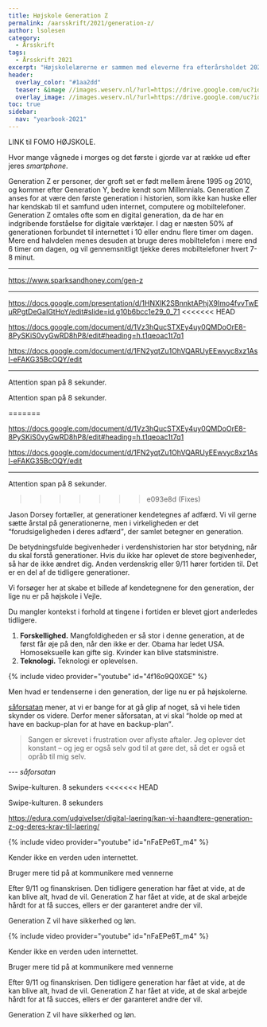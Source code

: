 ```yaml
---
title: Højskole Generation Z
permalink: /aarsskrift/2021/generation-z/
author: lsolesen
category:
  - Årsskrift
tags:
  - Årsskrift 2021
excerpt: "Højskolelærerne er sammen med eleverne fra efterårsholdet 2021 dykket ned i den generation, vi møder på højskolen lige nu. De er repræsentanter for Generation Z, men hvad betyder det for et højskoleophold. Det har viceforstander, Lars Olesen, samlet op på."
header:
  overlay_color: "#1aa2dd"
  teaser: &image //images.weserv.nl/?url=https://drive.google.com/uc?id=1kelR1tTkENy6Ty8rcCT7k4jtKy6u85wK&w=300
  overlay_image: //images.weserv.nl/?url=https://drive.google.com/uc?id=1kelR1tTkENy6Ty8rcCT7k4jtKy6u85wK&w=2000
toc: true
sidebar:
  nav: "yearbook-2021"
---
```


LINK  til FOMO HØJSKOLE.

Hvor mange vågnede i morges og det første i gjorde var at række ud efter jeres _smartphone_.

Generation Z er personer, der groft set er født mellem årene 1995 og 2010, og kommer efter Generation Y, bedre kendt som Millennials. Generation Z anses for at være den første generation i historien, som ikke kan huske eller har kendskab til et samfund uden internet, computere og mobiltelefoner. Generation Z omtales ofte som en digital generation, da de har en indgribende forståelse for digitale værktøjer. I dag er næsten 50% af generationen forbundet til internettet i 10 eller endnu flere timer om dagen. Mere end halvdelen menes desuden at bruge deres mobiltelefon i mere end 6 timer om dagen, og vil gennemsnitligt tjekke deres mobiltelefoner hvert 7-8 minut.

***

https://www.sparksandhoney.com/gen-z

***

https://docs.google.com/presentation/d/1HNXlK2SBnnktAPhjX9Imo4fvvTwEuRPgtDeGaIGtHoY/edit#slide=id.g10b6bcc1e29_0_71
<<<<<<< HEAD

https://docs.google.com/document/d/1Vz3hQucSTXEy4uy0QMDoOrE8-8PySKiS0vyGwRD8hP8/edit#heading=h.t1qeoac1t7q1

https://docs.google.com/document/d/1FN2yqtZu1OhVQARUyEEwvyc8xz1Asl-eFAKG35BcOQY/edit

***

Attention span på 8 sekunder.


Attention span på 8 sekunder.

=======

https://docs.google.com/document/d/1Vz3hQucSTXEy4uy0QMDoOrE8-8PySKiS0vyGwRD8hP8/edit#heading=h.t1qeoac1t7q1

https://docs.google.com/document/d/1FN2yqtZu1OhVQARUyEEwvyc8xz1Asl-eFAKG35BcOQY/edit

***

Attention span på 8 sekunder.
>>>>>>> e093e8d (Fixes)

Jason Dorsey fortæller, at generationer kendetegnes af adfærd. Vi vil gerne sætte årstal på generationerne, men i virkeligheden er det <q>forudsigeligheden i deres adfærd</q>, der samlet betegner en generation.

De betydningsfulde begivenheder i verdenshistorien har stor betydning, når du skal forstå generationer. Hvis du ikke har oplevet de store begivenheder, så har de ikke ændret dig. Anden verdenskrig eller 9/11 hører fortiden til. Det er en del af de tidligere generationer.

Vi forsøger her at skabe et billede af kendetegnene for den generation, der lige nu er på højskole i Vejle.


Du mangler kontekst i forhold at tingene i fortiden er blevet gjort anderledes tidligere.

1. **Forskellighed.** Mangfoldigheden er så stor i denne generation, at de først får øje på den, når den ikke er der. Obama har ledet USA. Homoseksuelle kan gifte sig. Kvinder kan blive statsministre.
2. **Teknologi.** Teknologi er oplevelsen.




{% include video provider="youtube" id="4f16o9Q0XGE" %}



Men hvad er tendenserne i den generation, der lige nu er på højskolerne.

[såforsatan](https://www.dr.dk/musik/karrierekanonen/er-du-konstant-paa-jagt-efter-en-federe-aftale-dansk-musiker-goer-op-med) mener, at vi er bange for at gå glip af noget, så vi hele tiden skynder os videre. Derfor mener såforsatan, at vi skal <q>holde op med at have en backup-plan for at have en backup-plan</q>.

> Sangen er skrevet i frustration over aflyste aftaler. Jeg oplever det konstant – og jeg er også selv god til at gøre det, så det er også et opråb til mig selv.

--- <cite>såforsatan</cite>

Swipe-kulturen. 8 sekunders
<<<<<<< HEAD

Swipe-kulturen. 8 sekunders


https://edura.com/udgivelser/digital-laering/kan-vi-haandtere-generation-z-og-deres-krav-til-laering/



{% include video provider="youtube" id="nFaEPe6T_m4" %}

Kender ikke en verden uden internettet.

Bruger mere tid på at kommunikere med vennerne

Efter 9/11 og finanskrisen. Den tidligere generation har fået at vide, at de kan blive alt, hvad de vil. Generation Z har fået at vide, at de skal arbejde hårdt for at få succes, ellers er der garanteret andre der vil.

Generation Z vil have sikkerhed og løn.



{% include video provider="youtube" id="nFaEPe6T_m4" %}

Kender ikke en verden uden internettet.

Bruger mere tid på at kommunikere med vennerne

Efter 9/11 og finanskrisen. Den tidligere generation har fået at vide, at de kan blive alt, hvad de vil. Generation Z har fået at vide, at de skal arbejde hårdt for at få succes, ellers er der garanteret andre der vil.

Generation Z vil have sikkerhed og løn.
